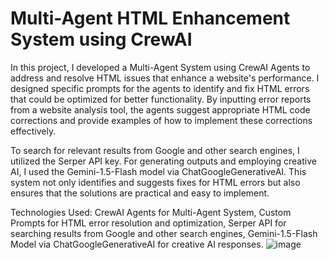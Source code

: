 # Multi-Agent HTML Enhancement System using CrewAI
In this project, I developed a Multi-Agent System using CrewAI Agents to address and resolve HTML issues that enhance a website's performance. I designed specific prompts for the agents to identify and fix HTML errors that could be optimized for better functionality. By inputting error reports from a website analysis tool, the agents suggest appropriate HTML code corrections and provide examples of how to implement these corrections effectively.

To search for relevant results from Google and other search engines, I utilized the Serper API key. For generating outputs and employing creative AI, I used the Gemini-1.5-Flash model via ChatGoogleGenerativeAI. This system not only identifies and suggests fixes for HTML errors but also ensures that the solutions are practical and easy to implement.

Technologies Used:
CrewAI Agents for Multi-Agent System,
Custom Prompts for HTML error resolution and optimization,
Serper API for searching results from Google and other search engines,
Gemini-1.5-Flash Model via ChatGoogleGenerativeAI for creative AI responses.
  ![image](https://github.com/user-attachments/assets/504faf32-67a2-44ac-82a3-e001eedeaf2c)

